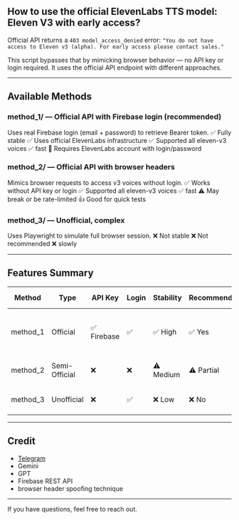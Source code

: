 ## How to use the official ElevenLabs TTS model: Eleven V3 with early access?

Official API returns a `403 model_access_denied` error:
`"You do not have access to Eleven v3 (alpha). For early access please contact sales."`

This script bypasses that by mimicking browser behavior — no API key or login required.
It uses the official API endpoint with different approaches.

---

## Available Methods

### method\_1/ — Official API with Firebase login (**recommended**)

Uses real Firebase login (email + password) to retrieve Bearer token.
✅ Fully stable
✅ Uses official ElevenLabs infrastructure
✅ Supported all eleven-v3 voices
✅ fast
🔐 Requires ElevenLabs account with login/password

### method\_2/ — Official API with browser headers

Mimics browser requests to access v3 voices without login.
✅ Works without API key or login
✅ Supported all eleven-v3 voices
✅ fast
⚠️ May break or be rate-limited
👍 Good for quick tests

### method\_3/ — Unofficial, complex

Uses Playwright to simulate full browser session.
❌ Not stable
❌ Not recommended
❌ slowly

---

## Features Summary

| Method    | Type          | API Key    | Login | Stability | Recommended | Voices Supported                          |
| --------- | ------------- | ---------- | ----- | --------- | ----------- | ----------------------------------------- |
| method\_1 | Official      | ✅ Firebase | ✅     | ✅ High    | ✅ Yes       | ✅ All official voices (incl. `eleven_v3`) |
| method\_2 | Semi-Official | ❌          | ❌     | ⚠️ Medium | ⚠️ Partial  | ✅ Alpha v3 demo voices                    |
| method\_3 | Unofficial    | ❌          | ✅     | ❌ Low     | ❌ No        | ⚠️ Limited via browser UI                 |

---

## Credit

* [Telegram](https://t.me/david667s)
* Gemini
* GPT
* Firebase REST API
* browser header spoofing technique

---

If you have questions, feel free to reach out.